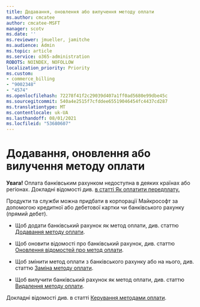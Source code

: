 ```yaml
---
title: Додавання, оновлення або вилучення методу оплати
ms.author: cmcatee
author: cmcatee-MSFT
manager: scotv
ms.date: ''
ms.reviewer: jmueller, jamitche
ms.audience: Admin
ms.topic: article
ms.service: o365-administration
ROBOTS: NOINDEX, NOFOLLOW
localization_priority: Priority
ms.custom:
- commerce_billing
- "9002348"
- "4574"
ms.openlocfilehash: 72278f41f2c29039d407a1ff0ad5680e99dbe45c
ms.sourcegitcommit: 540a4e2515f7cfddee65519046454fc4437cd287
ms.translationtype: MT
ms.contentlocale: uk-UA
ms.lasthandoff: 08/01/2021
ms.locfileid: "53680607"
---
```

# <a name="add-update-or-remove-payment-method"></a>Додавання, оновлення або вилучення методу оплати

**Увага!** Оплата банківським рахунком недоступна в деяких країнах або регіонах. Докладні відомості див. [в статті Як оплатити передплату.](/microsoft-365/commerce/billing-and-payments/pay-for-your-subscription) 

Продукти та служби можна придбати в корпорації Майкрософт за допомогою кредитної або дебетової картки чи банківського рахунку (прямий дебет).

- Щоб додати банківський рахунок як метод оплати, див. статтю [Додавання методу оплати](/microsoft-365/commerce/billing-and-payments/manage-payment-methods#add-a-payment-method).

- Щоб оновити відомості про банківський рахунок, див. статтю [Оновлення відомостей про метод оплати](/microsoft-365/commerce/billing-and-payments/manage-payment-methods#update-payment-method-details).

- Щоб змінити метод оплати з банківського рахунку або на нього, див. статтю [Заміна методу оплати](/microsoft-365/commerce/billing-and-payments/manage-payment-methods#replace-a-payment-method).

- Щоб вилучити банківський рахунок як метод оплати, див. статтю [Видалення методу оплати](/microsoft-365/commerce/billing-and-payments/manage-payment-methods#delete-a-payment-method).

Докладні відомості див. в статті [Керування методами оплати](/microsoft-365/commerce/billing-and-payments/manage-payment-methods).
